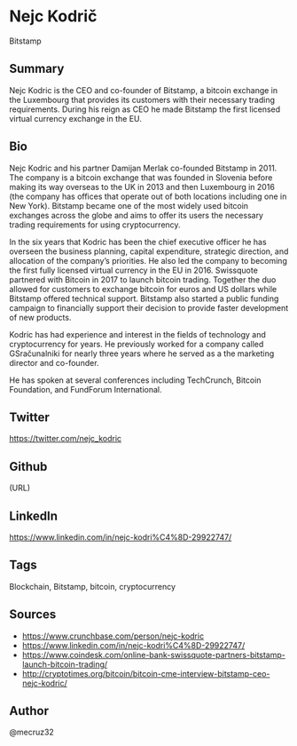 # Nejc Kodrič
Bitstamp

## Summary
Nejc Kodric is the CEO and co-founder of Bitstamp, a bitcoin exchange in the Luxembourg that provides its customers with their necessary trading requirements. During his reign as CEO he made Bitstamp the first licensed virtual currency exchange in the EU.

## Bio
Nejc Kodric and his partner Damijan Merlak co-founded Bitstamp in 2011. The company is a bitcoin exchange that was founded in Slovenia before making its way overseas to the UK in 2013 and then Luxembourg in 2016 (the company has offices that operate out of both locations including one in New York). Bitstamp became one of the most widely used bitcoin exchanges across the globe and aims to offer its users the necessary trading requirements for using cryptocurrency. 

In the six years that Kodric has been the chief executive officer he has overseen the business planning, capital expenditure, strategic direction, and allocation of the company’s priorities. He also led the company to becoming the first fully licensed virtual currency in the EU in 2016. Swissquote partnered with Bitcoin in 2017 to launch bitcoin trading. Together the duo allowed for customers to exchange bitcoin for euros and US dollars while Bitstamp offered technical support. Bitstamp also started a public funding campaign to financially support their decision to provide faster development of new products.

Kodric has had experience and interest in the fields of technology and cryptocurrency for years. He previously worked for a company called GSračunalniki for nearly three years where he served as a the marketing director and co-founder.

He has spoken at several conferences including TechCrunch, Bitcoin Foundation, and FundForum International.

## Twitter
https://twitter.com/nejc_kodric

## Github
(URL)

## LinkedIn
https://www.linkedin.com/in/nejc-kodri%C4%8D-29922747/

## Tags
Blockchain, Bitstamp, bitcoin, cryptocurrency 

## Sources
* https://www.crunchbase.com/person/nejc-kodric
* https://www.linkedin.com/in/nejc-kodri%C4%8D-29922747/
* https://www.coindesk.com/online-bank-swissquote-partners-bitstamp-launch-bitcoin-trading/
* http://cryptotimes.org/bitcoin/bitcoin-cme-interview-bitstamp-ceo-nejc-kodric/

## Author
@mecruz32
